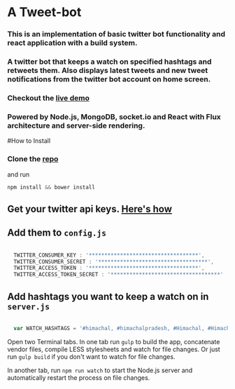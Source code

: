 # A Tweet-bot
### This is an implementation of basic twitter bot functionality and react application with a build system. 
### A twitter bot that keeps a watch on specified hashtags and retweets them. Also displays latest tweets and new tweet notifications from the twitter bot account on home screen.
### Checkout the [live demo](https://rthimachal.herokuapp.com/)
### Powered by Node.js, MongoDB, socket.io and React  with Flux architecture and server-side rendering.


#How to Install

### Clone the [repo](https://github.com/rajeshdh/himachali-tweet-bot.git)

and run 
```javascript
npm install && bower install
```

## Get your twitter api keys. [Here's how](http://stackoverflow.com/a/12335636/2165143)
## Add them to `config.js`

```javascript

  TWITTER_CONSUMER_KEY : '***********************************',
  TWITTER_CONSUMER_SECRET : '***********************************',
  TWITTER_ACCESS_TOKEN : '***********************************',
  TWITTER_ACCESS_TOKEN_SECRET : '***********************************'
```  
 ## Add hashtags you want to keep a watch on in `server.js` 
 ```javascript
   
   var WATCH_HASHTAGS = '#himachal, #himachalpradesh, #Himachal, #HimachalPradesh, #हिमाचल';
 ```
 
 Open two Terminal tabs. 
 In one tab run `gulp` to build the app, concatenate vendor files, compile LESS stylesheets and watch for file changes.
 Or just run `gulp build` if you don't want to watch for file changes.
   
 In another tab, run `npm run watch` to start the Node.js server and automatically restart the process on file changes.


